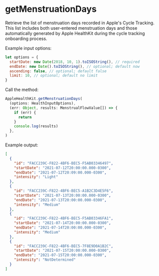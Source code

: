# getMenstruationDays

Retrieve the list of menstruation days recorded in Apple's Cycle Tracking. This list includes both user-entered menstruation days and those automatically generated by Apple HealthKit during the cycle tracking onboarding process.

Example input options:

```javascript
let options = {
  startDate: new Date(2018, 10, 1).toISOString(), // required
  endDate: new Date().toISOString(), // optional; default now
  ascending: false, // optional; default false
  limit: 10, // optional; default no limit
}
```

Call the method:

```javascript
AppleHealthKit.getMenstruationDays(
  (options: HealthInputOptions),
  (err: Object, results: MenstrualFlowValue[]) => {
    if (err) {
      return
    }
    console.log(results)
  },
)
```

Example output:

```json
[
  {
    "id": "FACC239C-F822-4BF6-BEC5-F5AB03346497",
    "startDate": "2021-07-12T20:00:00.000-0300",
    "endDate": "2021-07-12T20:09:00.000-0300",
    "intensity": "Light"
  },
  {
    "id": "FACC239C-F822-4BF6-BEC5-A1B2C3D4E5F6",
    "startDate": "2021-07-13T20:00:00.000-0300",
    "endDate": "2021-07-13T20:00:00.000-0300",
    "intensity": "Medium"
  },
  {
    "id": "FACC239C-F822-4BF6-BEC5-F5AB03346FA1",
    "startDate": "2021-07-14T20:00:00.000-0300",
    "endDate": "2021-07-14T20:00:00.000-0300",
    "intensity": "Medium"
  },
  {
    "id": "FACC239C-F822-4BF6-BEC5-7F8E9D0A1B2C",
    "startDate": "2021-07-15T20:00:00.000-0300",
    "endDate": "2021-07-15T20:00:00.000-0300",
    "intensity": "NotDetermined"
  }
]
```
